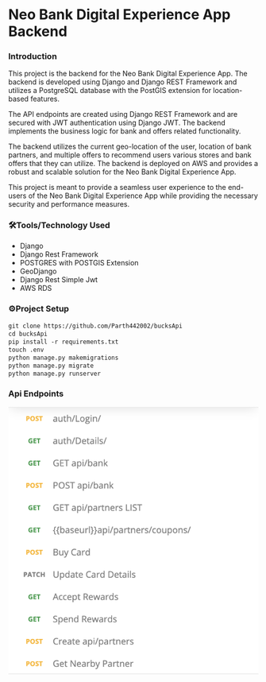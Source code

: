 # Neo Bank Digital Experience App Backend


### Introduction


This project is the backend for the Neo Bank Digital Experience App. The backend is developed using Django and Django REST Framework and utilizes a PostgreSQL database with the PostGIS extension for location-based features.

The API endpoints are created using Django REST Framework and are secured with JWT authentication using Django JWT. The backend implements the business logic for bank and offers related functionality.

The backend utilizes the current geo-location of the user, location of bank partners, and multiple offers to recommend users various stores and bank offers that they can utilize. The backend is deployed on AWS and provides a robust and scalable solution for the Neo Bank Digital Experience App.

This project is meant to provide a seamless user experience to the end-users of the Neo Bank Digital Experience App while providing the necessary security and performance measures.

### 🛠️Tools/Technology Used

- Django
- Django Rest Framework
- POSTGRES with POSTGIS Extension
- GeoDjango
- Django Rest Simple Jwt
- AWS RDS

### ⚙️Project Setup

```
git clone https://github.com/Parth442002/bucksApi
cd bucksApi
pip install -r requirements.txt
touch .env
python manage.py makemigrations
python manage.py migrate
python manage.py runserver
```

### Api Endpoints
![](./apiEndpoints.png)
